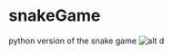 # snakeGame
python version of the snake game
![alt d](https://github.com/sayuru1/snakeGame/blob/master/snakeGame.jpg)
